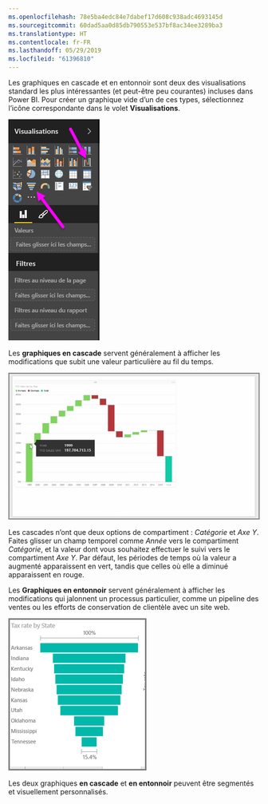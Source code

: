 ```yaml
---
ms.openlocfilehash: 78e5ba4edc84e7dabef17d608c938adc4693145d
ms.sourcegitcommit: 60dad5aa0d85db790553e537bf8ac34ee3289ba3
ms.translationtype: HT
ms.contentlocale: fr-FR
ms.lasthandoff: 05/29/2019
ms.locfileid: "61396810"
---
```

Les graphiques en cascade et en entonnoir sont deux des visualisations standard les plus intéressantes (et peut-être peu courantes) incluses dans Power BI. Pour créer un graphique vide d’un de ces types, sélectionnez l’icône correspondante dans le volet **Visualisations**.

![](media/3-8-create-waterfall-funnel-charts/3-8_1.png)

Les **graphiques en cascade** servent généralement à afficher les modifications que subit une valeur particulière au fil du temps.

![](media/3-8-create-waterfall-funnel-charts/3-8_2.png)

Les cascades n’ont que deux options de compartiment : *Catégorie* et *Axe Y*. Faites glisser un champ temporel comme *Année* vers le compartiment *Catégorie*, et la valeur dont vous souhaitez effectuer le suivi vers le compartiment *Axe Y*. Par défaut, les périodes de temps où la valeur a augmenté apparaissent en vert, tandis que celles où elle a diminué apparaissent en rouge.

Les **Graphiques en entonnoir** servent généralement à afficher les modifications qui jalonnent un processus particulier, comme un pipeline des ventes ou les efforts de conservation de clientèle avec un site web.

![](media/3-8-create-waterfall-funnel-charts/3-8_3.png)

Les deux graphiques **en cascade** et **en entonnoir** peuvent être segmentés et visuellement personnalisés.

